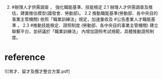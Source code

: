 2.  #辦理人才供需調查 ， 強化職能基準、技能檢定 
 2.1 辦理人才供需調查及推估，建置推估模型(國發會、勞動部)。 
 2.2 推動職能基準(勞動部、各中央目的事業主管機關) 
       依照「職業訓練法」規定，加速彙收及 #公告產業人才職能基準 。
 2.3  #推動技能檢定、證照制度 (勞動部、各中央目的事業主管機關) 
      建立聯繫平台，並研議於「職業訓練法」 內增加證照考試規範，具體推動證照制度。 
	  
# reference

![[育才、留才及攬才整合方案.pdf]

